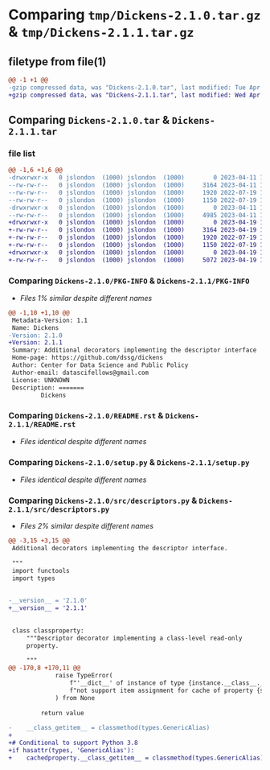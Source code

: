 # Comparing `tmp/Dickens-2.1.0.tar.gz` & `tmp/Dickens-2.1.1.tar.gz`

## filetype from file(1)

```diff
@@ -1 +1 @@
-gzip compressed data, was "Dickens-2.1.0.tar", last modified: Tue Apr 11 19:11:25 2023, max compression
+gzip compressed data, was "Dickens-2.1.1.tar", last modified: Wed Apr 19 19:53:11 2023, max compression
```

## Comparing `Dickens-2.1.0.tar` & `Dickens-2.1.1.tar`

### file list

```diff
@@ -1,6 +1,6 @@
-drwxrwxr-x   0 jslondon  (1000) jslondon  (1000)        0 2023-04-11 19:11:25.967497 Dickens-2.1.0/
--rw-rw-r--   0 jslondon  (1000) jslondon  (1000)     3164 2023-04-11 19:11:25.967497 Dickens-2.1.0/PKG-INFO
--rw-rw-r--   0 jslondon  (1000) jslondon  (1000)     1920 2022-07-19 19:31:17.140223 Dickens-2.1.0/README.rst
--rw-rw-r--   0 jslondon  (1000) jslondon  (1000)     1150 2022-07-19 19:25:45.032469 Dickens-2.1.0/setup.py
-drwxrwxr-x   0 jslondon  (1000) jslondon  (1000)        0 2023-04-11 19:11:25.967497 Dickens-2.1.0/src/
--rw-rw-r--   0 jslondon  (1000) jslondon  (1000)     4985 2023-04-11 18:53:33.163336 Dickens-2.1.0/src/descriptors.py
+drwxrwxr-x   0 jslondon  (1000) jslondon  (1000)        0 2023-04-19 19:53:11.755861 Dickens-2.1.1/
+-rw-rw-r--   0 jslondon  (1000) jslondon  (1000)     3164 2023-04-19 19:53:11.755861 Dickens-2.1.1/PKG-INFO
+-rw-rw-r--   0 jslondon  (1000) jslondon  (1000)     1920 2022-07-19 19:31:17.140223 Dickens-2.1.1/README.rst
+-rw-rw-r--   0 jslondon  (1000) jslondon  (1000)     1150 2022-07-19 19:25:45.032469 Dickens-2.1.1/setup.py
+drwxrwxr-x   0 jslondon  (1000) jslondon  (1000)        0 2023-04-19 19:53:11.755861 Dickens-2.1.1/src/
+-rw-rw-r--   0 jslondon  (1000) jslondon  (1000)     5072 2023-04-19 19:52:25.024158 Dickens-2.1.1/src/descriptors.py
```

### Comparing `Dickens-2.1.0/PKG-INFO` & `Dickens-2.1.1/PKG-INFO`

 * *Files 1% similar despite different names*

```diff
@@ -1,10 +1,10 @@
 Metadata-Version: 1.1
 Name: Dickens
-Version: 2.1.0
+Version: 2.1.1
 Summary: Additional decorators implementing the descriptor interface
 Home-page: https://github.com/dssg/dickens
 Author: Center for Data Science and Public Policy
 Author-email: datascifellows@gmail.com
 License: UNKNOWN
 Description: =======
         Dickens
```

### Comparing `Dickens-2.1.0/README.rst` & `Dickens-2.1.1/README.rst`

 * *Files identical despite different names*

### Comparing `Dickens-2.1.0/setup.py` & `Dickens-2.1.1/setup.py`

 * *Files identical despite different names*

### Comparing `Dickens-2.1.0/src/descriptors.py` & `Dickens-2.1.1/src/descriptors.py`

 * *Files 2% similar despite different names*

```diff
@@ -3,15 +3,15 @@
 Additional decorators implementing the descriptor interface.
 
 """
 import functools
 import types
 
 
-__version__ = '2.1.0'
+__version__ = '2.1.1'
 
 
 class classproperty:
     """Descriptor decorator implementing a class-level read-only
     property.
 
     """
@@ -170,8 +170,11 @@
             raise TypeError(
                 f"'__dict__' of instance of type {instance.__class__.__name__} does "
                 f"not support item assignment for cache of property {self.__name__}"
             ) from None
 
         return value
 
-    __class_getitem__ = classmethod(types.GenericAlias)
+
+# Conditional to support Python 3.8
+if hasattr(types, 'GenericAlias'):
+    cachedproperty.__class_getitem__ = classmethod(types.GenericAlias)
```

